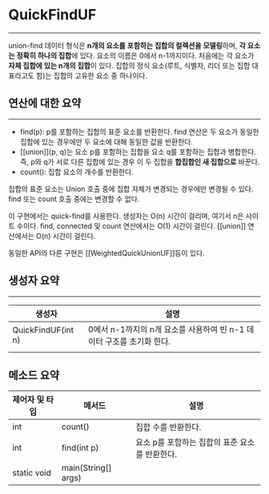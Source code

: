 # QuickFindUF
---
union-find 데이터 형식은 **n개의 요소를 포함하는 집합의 컬렉션을 모델링**하며, **각 요소는 정확히 하나의 집합**에 있다. 요소의 이름은 0에서 n-1까지이다. 처음에는 각 요소가 **자체 집합에 있는 n개의 집합**이 있다. 집합의 정식 요소(루트, 식별자, 리더 또는 집합 대표라고도 함)는 집합의 고유한 요소 중 하나이다.

## 연산에 대한 요약
---
- find(p): p를 포함하는 집합의 표준 요소를 반환한다. find 연산은 두 요소가 동일한 집합에 있는 경우에만 두 요소에 대해 동일한 값을 반환한다.
- [[union]](p, q)는 요소 p를 포함하는 집합을 요소 q를 포함하는 집합과 병합한다. 즉, p와 q가 서로 다른 집합에 있는 경우 이 두 집합을 **합집합인 새 집합으로** 바꾼다.
- count(): 집합 요소의 개수를 반환한다.

집합의 표준 요소는 Union 호출 중에 집합 자체가 변경되는 경우에만 변경될 수 있다. find 또는 count 호출 중에는 변경할 수 없다.

이 구현에서는 quick-find를 사용한다. 생성자는 O(n) 시간이 걸리며, 여기서 n은 사이트 수이다. find, connected 및 count 연산에서는 O(1) 시간이 걸린다. [[union]] 연산에서는 O(n) 시간이 걸린다.

동일한 API의 다른 구현은 [[WeightedQuickUnionUF]]등이 있다.

## 생성자 요약
---
| 생성자             | 설명                                                                  |
| ------------------ | --------------------------------------------------------------------- |
| QuickFindUF(int n) | 0에서 n-1까지의 n개 요소를 사용하여 빈 n-1 데이터 구조를 초기화 한다. |
|                    |                                                                       |

## 메소드 요약
| 제어자 및 타입 | 메서드              | 설명                                           |
| -------------- | ------------------- | ---------------------------------------------- |
| int            | count()             | 집합 수를 반환한다.                            |
| int            | find(int p)         | 요소 p를 포함하는 집합의 표준 요소를 반환한다. |
| static void    | main(String[] args) |                                                |

